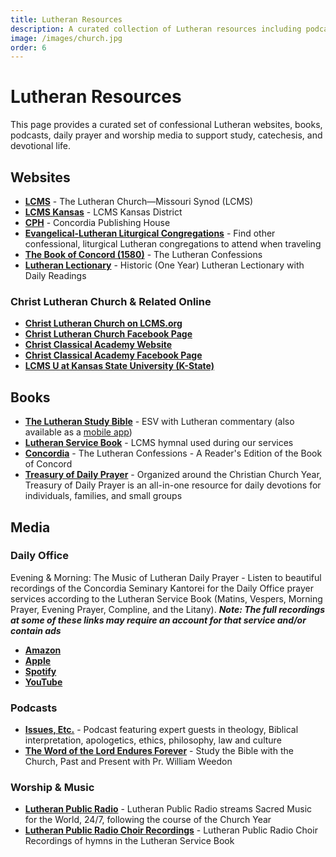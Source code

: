 ```yaml
---
title: Lutheran Resources
description: A curated collection of Lutheran resources including podcasts, videos, books, and websites.
image: /images/church.jpg
order: 6
---
```


# Lutheran Resources

This page provides a curated set of confessional Lutheran websites, books, podcasts, daily prayer and worship media to support study, catechesis, and devotional life.

## Websites

- **<a href="https://www.lcms.org" target="_blank">LCMS</a>** - The Lutheran Church—Missouri Synod (LCMS)
- **<a href="https://kslcms.org/" target="_blank">LCMS Kansas</a>** - LCMS Kansas District
- **<a href="https://www.cph.org" target="_blank">CPH</a>** - Concordia Publishing House
- **<a href="https://www.lutheranliturgy.org/" target="_blank">Evangelical-Lutheran Liturgical Congregations</a>** - Find other confessional, liturgical Lutheran congregations to attend when traveling
- **<a href="https://thebookofconcord.org/" target="_blank">The Book of Concord (1580)</a>** - The Lutheran Confessions
- **<a href="https://lectionary.christlutheranmanhattan.org" target="_blank">Lutheran Lectionary</a>** - Historic (One Year) Lutheran Lectionary with Daily Readings

### Christ Lutheran Church & Related Online

- **<a href="https://locator.lcms.org/church/C/925/" target="_blank">Christ Lutheran Church on LCMS.org</a>**
- **<a href="https://www.facebook.com/people/Christ-Lutheran-Church-Missouri-Synod/100064606092871/" target="_blank">Christ Lutheran Church Facebook Page</a>**
- **<a href="https://www.christclassicalmanhattan.org" target="_blank">Christ Classical Academy Website</a>**
- **<a href="https://www.facebook.com/people/Christ-Classical-Academy-Manhattan-KS/61572215054968/" target="_blank">Christ Classical Academy Facebook Page</a>**
- **<a href="https://www.facebook.com/LcmsUAtKansasStateUniversity/" target="_blank">LCMS U at Kansas State University (K-State)</a>**

## Books

- **<a href="https://www.cph.org/the-lutheran-study-bible-hardback" target="_blank">The Lutheran Study Bible</a>** - ESV with Lutheran commentary (also available as a <a href="https://www.cph.org/the-lutheran-study-bible-app" target="_blank">mobile app</a>)
- **<a href="https://www.cph.org/lutheran-service-book-pew-edition" target="_blank">Lutheran Service Book</a>** - LCMS hymnal used during our services
- **<a href="https://www.cph.org/concordia-the-lutheran-confessions-a-readers-edition-of-the-book-of-concord-2nd-edition" target="_blank">Concordia</a>** - The Lutheran Confessions - A Reader's Edition of the Book of Concord
- **<a href="https://www.cph.org/treasury-of-daily-prayer-regular-edition" target="_blank">Treasury of Daily Prayer</a>** - Organized around the Christian Church Year, Treasury of Daily Prayer is an all-in-one resource for daily devotions for individuals, families, and small groups

## Media

### Daily Office
Evening & Morning: The Music of Lutheran Daily Prayer - Listen to beautiful recordings of the Concordia Seminary Kantorei for the Daily Office prayer services according to the Lutheran Service Book (Matins, Vespers, Morning Prayer, Evening Prayer, Compline, and the Litany). ***Note: The full recordings at some of these links may require an account for that service and/or contain ads***

- **<a href="https://www.amazon.com/Evening-Morning-Music-Lutheran-Prayer/dp/B00FL8LMAS" target="_blank">Amazon</a>**
- **<a href="https://music.apple.com/in/album/evening-morning-the-music-of-lutheran-daily-prayer/723151786" target="_blank">Apple</a>**
- **<a href="https://open.spotify.com/album/6bb4xk0dPlSoF7t6Wy6wzC?si=6zmW40uMRYm7FfetLg85fw" target="_blank">Spotify</a>**
- **<a href="https://www.youtube.com/playlist?list=OLAK5uy_nRzI-tNqieeBLE8zn1vGUr0cE2qqT519Y" target="_blank">YouTube</a>**

### Podcasts
- **<a href="https://issuesetc.org/" target="_blank">Issues, Etc.</a>** - Podcast featuring expert guests in theology, Biblical interpretation, apologetics, ethics, philosophy, law and culture
- **<a href="https://thewordendures.org/" target="_blank">The Word of the Lord Endures Forever</a>** - Study the Bible with the Church, Past and Present with Pr. William Weedon

### Worship & Music
- **<a href="https://lutheranpublicradio.org/" target="_blank">Lutheran Public Radio</a>** - Lutheran Public Radio streams Sacred Music for the World, 24/7, following the course of the Church Year
- **<a href="https://www.youtube.com/playlist?list=PL25VGM2PKRc9YRXq2iU4QI-oSN8gS9Wtj" target="_blank">Lutheran Public Radio Choir Recordings</a>** - Lutheran Public Radio Choir Recordings of hymns in the Lutheran Service Book




